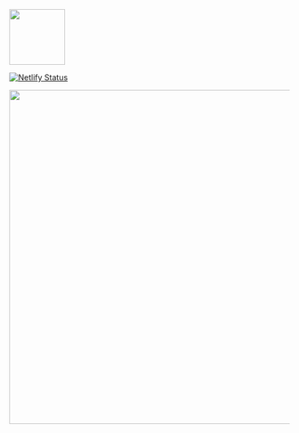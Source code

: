 <img src="https://res.cloudinary.com/my-nigerian-projects/image/upload/v1596961997/Others/john/logo.png" width="100" />


[![Netlify Status](https://api.netlify.com/api/v1/badges/76a03b2e-fb65-480f-a774-29970190e62d/deploy-status)](https://app.netlify.com/sites/john-sido/deploys)

<img src="https://res.cloudinary.com/my-nigerian-projects/image/upload/v1604393682/Others/john/j_lsu3ob.png" width="600" />
